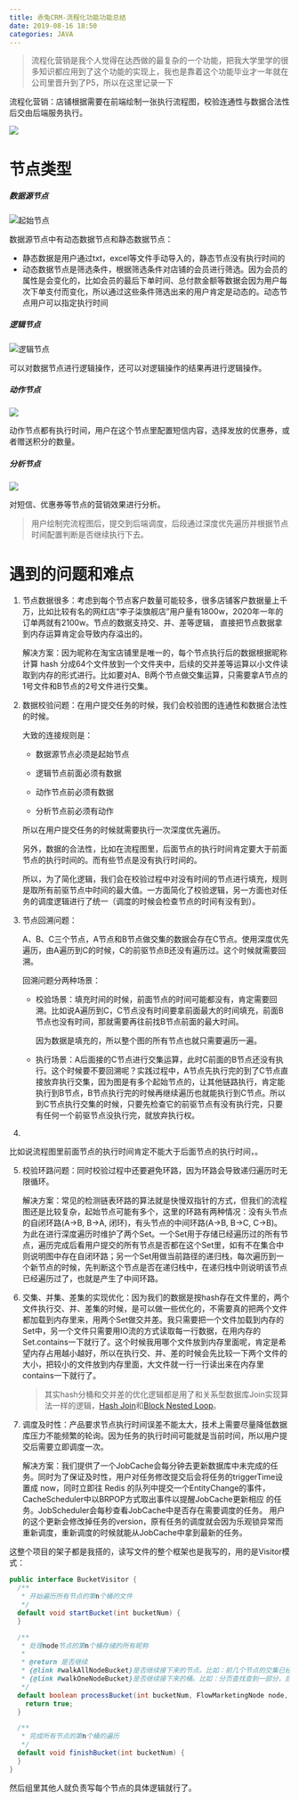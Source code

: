 ```yaml
---
title: 赤兔CRM-流程化功能功能总结
date: 2019-08-16 18:50
categories: JAVA
---
```


> 流程化营销是我个人觉得在达西做的最复杂的一个功能，把我大学里学的很多知识都应用到了这个功能的实现上，我也是靠着这个功能毕业才一年就在公司里晋升到了P5，所以在这里记录一下


流程化营销：店铺根据需要在前端绘制一张执行流程图，校验连通性与数据合法性后交由后端服务执行。

![](./flow-graph.png)

# 节点类型

##### 数据源节点

![起始节点](./start-nodes.png)

数据源节点中有动态数据节点和静态数据节点：

* 静态数据是用户通过txt，excel等文件手动导入的，静态节点没有执行时间的
* 动态数据节点是筛选条件，根据筛选条件对店铺的会员进行筛选。因为会员的属性是会变化的，比如会员的最后下单时间、总付款金额等数据会因为用户每次下单支付而变化，所以通过这些条件筛选出来的用户肯定是动态的。动态节点用户可以指定执行时间

##### 逻辑节点

![逻辑节点](./logic-nodes.png)

可以对数据节点进行逻辑操作，还可以对逻辑操作的结果再进行逻辑操作。

##### 动作节点

![](./action-nodes.png)

动作节点都有执行时间，用户在这个节点里配置短信内容，选择发放的优惠券，或者赠送积分的数量。

##### 分析节点

![](./analysis-nodes.png)

对短信、优惠券等节点的营销效果进行分析。

> 用户绘制完流程图后，提交到后端调度，后段通过深度优先遍历并根据节点时间配置判断是否继续执行下去。 

# 遇到的问题和难点

1. 节点数据很多：考虑到每个节点客户数量可能较多，很多店铺客户数据量上千万，比如比较有名的网红店“李子柒旗舰店”用户量有1800w，2020年一年的订单两就有2100w。节点的数据支持交、并、差等逻辑， 直接把节点数据拿到内存运算肯定会导致内存溢出的。

   解决方案：因为昵称在淘宝店铺里是唯一的，每个节点执行后的数据根据昵称计算 hash 分成64个文件放到一个文件夹中，后续的交并差等运算以小文件读取到内存的形式进行。比如要对A、B两个节点做交集运算，只需要拿A节点的1号文件和B节点的2号文件进行交集。

2. 数据校验问题：在用户提交任务的时候，我们会校验图的连通性和数据合法性的时候。

   大致的连接规则是：

   * 数据源节点必须是起始节点

   * 逻辑节点前面必须有数据

   * 动作节点前必须有数据

   * 分析节点前必须有动作

   所以在用户提交任务的时候就需要执行一次深度优先遍历。

   另外，数据的合法性，比如在流程图里，后面节点的执行时间肯定要大于前面节点的执行时间的。而有些节点是没有执行时间的。

   所以，为了简化逻辑，我们会在校验过程中对没有时间的节点进行填充，规则是取所有前驱节点中时间的最大值。一方面简化了校验逻辑，另一方面也对任务的调度逻辑进行了统一（调度的时候会检查节点的时间有没有到）。

3. 节点回溯问题：

   A、B、C三个节点，A节点和B节点做交集的数据会存在C节点。使用深度优先遍历，由A遍历到C的时候，C的前驱节点B还没有遍历过。这个时候就需要回溯。

   回溯问题分两种场景：

   * 校验场景：填充时间的时候，前面节点的时间可能都没有，肯定需要回溯。比如说A遍历到C，C节点没有时间要拿前面最大的时间填充，前面B节点也没有时间，那就需要再往前找B节点前面的最大时间。

     因为数据是填充的，所以整个图的所有节点也就只需要遍历一遍。

   * 执行场景：A后面接的C节点进行交集运算，此时C前面的B节点还没有执行。这个时候要不要回溯呢？实践过程中，A节点先执行完的到了C节点直接放弃执行交集，因为图是有多个起始节点的，让其他链路执行，肯定能执行到B节点，B节点执行完的时候再继续遍历也就能执行到C节点。所以到C节点执行交集的时候，只要先检查它的前驱节点有没有执行完，只要有任何一个前驱节点没执行完，就放弃执行权。

4. 

   比如说流程图里前面节点的执行时间肯定不能大于后面节点的执行时间，。

5. 校验环路问题：同时校验过程中还要避免环路，因为环路会导致递归遍历时无限循环。

   解决方案：常见的检测链表环路的算法就是快慢双指针的方式，但我们的流程图还是比较复杂，起始节点可能有多个，这里的环路有两种情况：没有头节点的自闭环路(A->B, B->A, 闭环)，有头节点的中间环路(A->B, B->C, C->B)。为此在进行深度遍历时维护了两个Set。一个Set用于存储已经遍历过的所有节点，遍历完成后看用户提交的所有节点是否都在这个Set里，如有不在集合中则说明图中存在自闭环路；另一个Set用做当前路径的递归栈，每次遍历到一个新节点的时候，先判断这个节点是否在递归栈中，在递归栈中则说明该节点已经遍历过了，也就是产生了中间环路。

6. 交集、并集、差集的实现优化：因为我们的数据是按hash存在文件里的，两个文件执行交、并、差集的时候，是可以做一些优化的，不需要真的把两个文件都加载到内存里来，用两个Set做交并差。我只需要把一个文件加载到内存的Set中，另一个文件只需要用IO流的方式读取每一行数据，在用内存的Set.contains一下就行了。这个时候我用哪个文件放到内存里面呢，肯定是希望内存占用越小越好，所以在执行交、并、差的时候会先比较一下两个文件的大小，把较小的文件放到内存里面，大文件就一行一行读出来在内存里contains一下就行了。

   > 其实hash分桶和交并差的优化逻辑都是用了和关系型数据库Join实现算法一样的逻辑，[Hash Join](https://en.wikipedia.org/wiki/Hash_join)和[Block Nested Loop](https://en.wikipedia.org/wiki/Block_nested_loop)。

7. 调度及时性：产品要求节点执行时间误差不能太大，技术上需要尽量降低数据库压力不能频繁的轮询。因为任务的执行时间可能就是当前时间，所以用户提交后需要立即调度一次。

   解决方案：我们提供了一个JobCache会每分钟去更新数据库中未完成的任务。同时为了保证及时性，用户对任务修改提交后会将任务的triggerTime设置成 now，同时立即往 Redis 的队列中提交一个EntityChange的事件，CacheScheduler中以BRPOP方式取出事件以提醒JobCache更新相应 的任务。JobScheduler会每秒查看JobCache中是否存在需要调度的任务。 用户的这个更新会修改掉任务的version，原有任务的调度就会因为乐观锁异常而重新调度，重新调度的时候就能从JobCache中拿到最新的任务。

这整个项目的架子都是我搭的，读写文件的整个框架也是我写的，用的是Visitor模式：

```java
public interface BucketVisitor {
  /**
   * 开始遍历所有节点的第n个桶的文件
   */
  default void startBucket(int bucketNum) {
  }

  /**
   * 处理node节点的第n个桶存储的所有昵称
   *
   * @return 是否继续
   * {@link #walkAllNodeBucket}是否继续接下来的节点。比如：前几个节点的交集已经为空了，后续节点就没必要再继续运行了
   * {@link #walkOneNodeBucket}是否继续接下来的桶。比如：分页查找查到一部分，后面的bucket就不需要继续遍历了。
   */
  default boolean processBucket(int bucketNum, FlowMarketingNode node, Path path) {
    return true;
  }

  /**
   * 完成所有节点的第n个桶的遍历
   */
  default void finishBucket(int bucketNum) {
  }
}
```

然后组里其他人就负责写每个节点的具体逻辑就行了。

